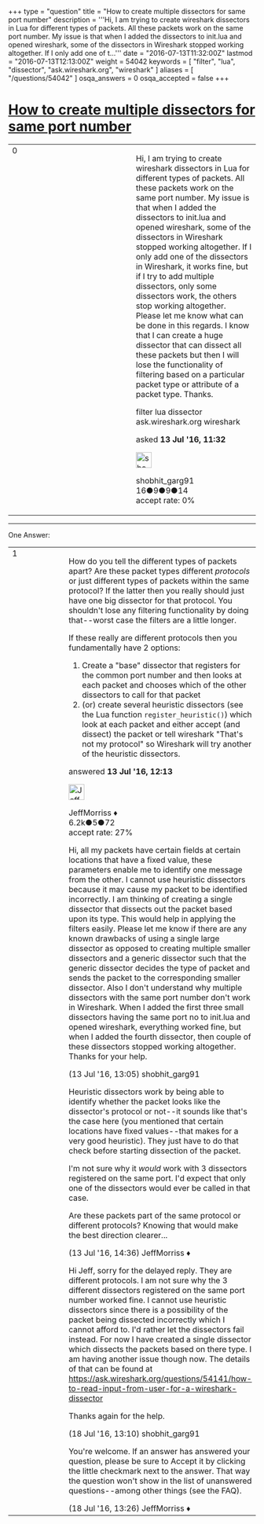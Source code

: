 +++
type = "question"
title = "How to create multiple dissectors for same port number"
description = '''Hi,  I am trying to create wireshark dissectors in Lua for different types of packets. All these packets work on the same port number. My issue is that when I added the dissectors to init.lua and opened wireshark, some of the dissectors in Wireshark stopped working altogether. If I only add one of t...'''
date = "2016-07-13T11:32:00Z"
lastmod = "2016-07-13T12:13:00Z"
weight = 54042
keywords = [ "filter", "lua", "dissector", "ask.wireshark.org", "wireshark" ]
aliases = [ "/questions/54042" ]
osqa_answers = 0
osqa_accepted = false
+++

<div class="headNormal">

# [How to create multiple dissectors for same port number](/questions/54042/how-to-create-multiple-dissectors-for-same-port-number)

</div>

<div id="main-body">

<div id="askform">

<table id="question-table" style="width:100%;"><colgroup><col style="width: 50%" /><col style="width: 50%" /></colgroup><tbody><tr class="odd"><td style="width: 30px; vertical-align: top"><div class="vote-buttons"><div id="post-54042-score" class="post-score" title="current number of votes">0</div><div id="favorite-count" class="favorite-count"></div></div></td><td><div id="item-right"><div class="question-body"><p>Hi, I am trying to create wireshark dissectors in Lua for different types of packets. All these packets work on the same port number. My issue is that when I added the dissectors to init.lua and opened wireshark, some of the dissectors in Wireshark stopped working altogether. If I only add one of the dissectors in Wireshark, it works fine, but if I try to add multiple dissectors, only some dissectors work, the others stop working altogether. Please let me know what can be done in this regards. I know that I can create a huge dissector that can dissect all these packets but then I will lose the functionality of filtering based on a particular packet type or attribute of a packet type. Thanks.</p></div><div id="question-tags" class="tags-container tags">filter lua dissector ask.wireshark.org wireshark</div><div id="question-controls" class="post-controls"></div><div class="post-update-info-container"><div class="post-update-info post-update-info-user"><p>asked <strong>13 Jul '16, 11:32</strong></p><img src="https://secure.gravatar.com/avatar/3aaad26a48e6f507d8f9137404269a46?s=32&amp;d=identicon&amp;r=g" class="gravatar" width="32" height="32" alt="shobhit_garg91&#39;s gravatar image" /><p>shobhit_garg91<br />
<span class="score" title="16 reputation points">16</span><span title="9 badges"><span class="badge1">●</span><span class="badgecount">9</span></span><span title="9 badges"><span class="silver">●</span><span class="badgecount">9</span></span><span title="14 badges"><span class="bronze">●</span><span class="badgecount">14</span></span><br />
<span class="accept_rate" title="Rate of the user&#39;s accepted answers">accept rate:</span> <span title="shobhit_garg91 has no accepted answers">0%</span></p></div></div><div id="comments-container-54042" class="comments-container"></div><div id="comment-tools-54042" class="comment-tools"></div><div class="clear"></div><div id="comment-54042-form-container" class="comment-form-container"></div><div class="clear"></div></div></td></tr></tbody></table>

------------------------------------------------------------------------

<div class="tabBar">

<span id="sort-top"></span>

<div class="headQuestions">

One Answer:

</div>

</div>

<span id="54044"></span>

<div id="answer-container-54044" class="answer">

<table style="width:100%;"><colgroup><col style="width: 50%" /><col style="width: 50%" /></colgroup><tbody><tr class="odd"><td style="width: 30px; vertical-align: top"><div class="vote-buttons"><div id="post-54044-score" class="post-score" title="current number of votes">1</div></div></td><td><div class="item-right"><div class="answer-body"><p>How do you tell the different types of packets apart? Are these packet types different <em>protocols</em> or just different types of packets within the same protocol? If the latter then you really should just have one big dissector for that protocol. You shouldn't lose any filtering functionality by doing that--worst case the filters are a little longer.</p><p>If these really are different protocols then you fundamentally have 2 options:</p><ol><li>Create a "base" dissector that registers for the common port number and then looks at each packet and chooses which of the other dissectors to call for that packet</li><li>(or) create several heuristic dissectors (see the Lua function <code>register_heuristic()</code>) which look at each packet and either accept (and dissect) the packet or tell wireshark "That's not my protocol" so Wireshark will try another of the heuristic dissectors.</li></ol></div><div class="answer-controls post-controls"></div><div class="post-update-info-container"><div class="post-update-info post-update-info-user"><p>answered <strong>13 Jul '16, 12:13</strong></p><img src="https://secure.gravatar.com/avatar/e0564001bb7deb960d5d9d9c1e0ba074?s=32&amp;d=identicon&amp;r=g" class="gravatar" width="32" height="32" alt="JeffMorriss&#39;s gravatar image" /><p>JeffMorriss ♦<br />
<span class="score" title="6219 reputation points"><span>6.2k</span></span><span title="5 badges"><span class="silver">●</span><span class="badgecount">5</span></span><span title="72 badges"><span class="bronze">●</span><span class="badgecount">72</span></span><br />
<span class="accept_rate" title="Rate of the user&#39;s accepted answers">accept rate:</span> <span title="JeffMorriss has 103 accepted answers">27%</span></p></div></div><div id="comments-container-54044" class="comments-container"><span id="54046"></span><div id="comment-54046" class="comment"><div id="post-54046-score" class="comment-score"></div><div class="comment-text"><p>Hi, all my packets have certain fields at certain locations that have a fixed value, these parameters enable me to identify one message from the other. I cannot use heuristic dissectors because it may cause my packet to be identified incorrectly. I am thinking of creating a single dissector that dissects out the packet based upon its type. This would help in applying the filters easily. Please let me know if there are any known drawbacks of using a single large dissector as opposed to creating multiple smaller dissectors and a generic dissector such that the generic dissector decides the type of packet and sends the packet to the corresponding smaller dissector. Also I don't understand why multiple dissectors with the same port number don't work in Wireshark. When I added the first three small dissectors having the same port no to init.lua and opened wireshark, everything worked fine, but when I added the fourth dissector, then couple of these dissectors stopped working altogether. Thanks for your help.</p></div><div id="comment-54046-info" class="comment-info"><span class="comment-age">(13 Jul '16, 13:05)</span> shobhit_garg91</div></div><span id="54048"></span><div id="comment-54048" class="comment"><div id="post-54048-score" class="comment-score"></div><div class="comment-text"><p>Heuristic dissectors work by being able to identify whether the packet looks like the dissector's protocol or not--it sounds like that's the case here (you mentioned that certain locations have fixed values--that makes for a very good heuristic). They just have to do that check before starting dissection of the packet.</p><p>I'm not sure why it <em>would</em> work with 3 dissectors registered on the same port. I'd expect that only one of the dissectors would ever be called in that case.</p><p>Are these packets part of the same protocol or different protocols? Knowing that would make the best direction clearer...</p></div><div id="comment-54048-info" class="comment-info"><span class="comment-age">(13 Jul '16, 14:36)</span> JeffMorriss ♦</div></div><span id="54142"></span><div id="comment-54142" class="comment"><div id="post-54142-score" class="comment-score"></div><div class="comment-text"><p>Hi Jeff, sorry for the delayed reply. They are different protocols. I am not sure why the 3 different dissectors registered on the same port number worked fine. I cannot use heuristic dissectors since there is a possibility of the packet being dissected incorrectly which I cannot afford to. I'd rather let the dissectors fail instead. For now I have created a single dissector which dissects the packets based on there type. I am having another issue though now. The details of that can be found at <a href="https://ask.wireshark.org/questions/54141/how-to-read-input-from-user-for-a-wireshark-dissector">https://ask.wireshark.org/questions/54141/how-to-read-input-from-user-for-a-wireshark-dissector</a></p><p>Thanks again for the help.</p></div><div id="comment-54142-info" class="comment-info"><span class="comment-age">(18 Jul '16, 13:10)</span> shobhit_garg91</div></div><span id="54144"></span><div id="comment-54144" class="comment"><div id="post-54144-score" class="comment-score"></div><div class="comment-text"><p>You're welcome. If an answer has answered your question, please be sure to Accept it by clicking the little checkmark next to the answer. That way the question won't show in the list of unanswered questions--among other things (see the FAQ).</p></div><div id="comment-54144-info" class="comment-info"><span class="comment-age">(18 Jul '16, 13:26)</span> JeffMorriss ♦</div></div></div><div id="comment-tools-54044" class="comment-tools"></div><div class="clear"></div><div id="comment-54044-form-container" class="comment-form-container"></div><div class="clear"></div></div></td></tr></tbody></table>

</div>

<div class="paginator-container-left">

</div>

</div>

</div>

